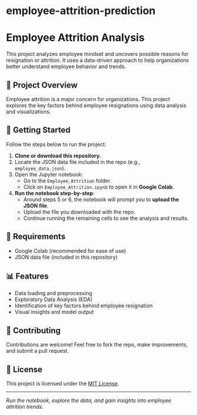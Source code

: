 # employee-attrition-prediction
# Employee Attrition Analysis

This project analyzes employee mindset and uncovers possible reasons for resignation or attrition. It uses a data-driven approach to help organizations better understand employee behavior and trends.

## 📁 Project Overview

Employee attrition is a major concern for organizations. This project explores the key factors behind employee resignations using data analysis and visualizations.

## 🚀 Getting Started

Follow the steps below to run the project:

1. **Clone or download this repository.**
2. Locate the JSON data file included in the repo (e.g., `employee_data.json`).
3. Open the Jupyter notebook:
   - Go to the `Employee_Attrition` folder.
   - Click on `Employee_Attrition.ipynb` to open it in **Google Colab**.
4. **Run the notebook step-by-step**:
   - Around steps 5 or 6, the notebook will prompt you to **upload the JSON file**.
   - Upload the file you downloaded with the repo.
   - Continue running the remaining cells to see the analysis and results.

## 🧰 Requirements

- Google Colab (recommended for ease of use)
- JSON data file (included in this repository)

## 📊 Features

- Data loading and preprocessing
- Exploratory Data Analysis (EDA)
- Identification of key factors behind employee resignation
- Visual insights and model output

## 🤝 Contributing

Contributions are welcome! Feel free to fork the repo, make improvements, and submit a pull request.

## 📄 License

This project is licensed under the [MIT License](LICENSE).

---

*Run the notebook, explore the data, and gain insights into employee attrition trends.*
